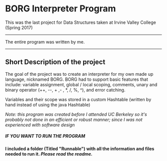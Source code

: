 # BORG Interpreter Program
This was the last project for Data Structures taken at Irvine Valley College (Spring 2017)

************************************************
The entire program was written by me.
************************************************

Short Description of the project 
-------------------------------------------------------------
The goal of the project was to create an interpreter for my own made up language, nicknamed BORG. BORG had to support basic features that include: variable assignment, global / local scoping, comments, unary and binary operator (++, --, + ,- , \*, /, %, ^), and error catching. 

Variables and their scope was stored in a custom Hashtable (written by hand instead of using the java Hashtable)

*Note: this program was created before I attended UC Berkeley so it's probably not done in an efficient or robust manner; since I was not experienced with software design*

##### IF YOU WANT TO RUN THE PROGRAM #####

**I included a folder (Titled "Runnable") with all the information and files needed to run it. *Please read the readme.***





